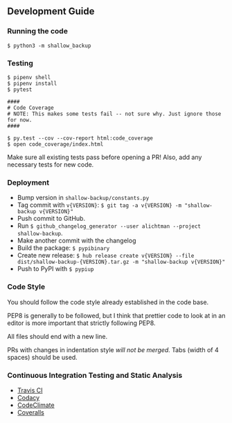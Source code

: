 ## Development Guide

### Running the code

`$ python3 -m shallow_backup`

### Testing

```shell
$ pipenv shell
$ pipenv install
$ pytest

####
# Code Coverage
# NOTE: This makes some tests fail -- not sure why. Just ignore those for now.
####

$ py.test --cov --cov-report html:code_coverage 
$ open code_coverage/index.html
```

Make sure all existing tests pass before opening a PR!
Also, add any necessary tests for new code.


### Deployment

- Bump version in `shallow-backup/constants.py`
- Tag commit with `v{VERSION}`: `$ git tag -a v{VERSION} -m "shallow-backup v{VERSION}"`
- Push commit to GitHub.
- Run `$ github_changelog_generator --user alichtman --project shallow-backup`.
- Make another commit with the changelog
- Build the package: `$ pypibinary`
- Create new release: `$ hub release create v{VERSION} --file dist/shallow-backup-{VERSION}.tar.gz -m "shallow-backup v{VERSION}"`
- Push to PyPI with `$ pypiup`

### Code Style

You should follow the code style already established in the code base.

PEP8 is generally to be followed, but I think that prettier code to look at in an editor is more important that strictly following PEP8. 

All files should end with a new line.

PRs with changes in indentation style _will not be merged._ Tabs (width of 4 spaces) should be used.

### Continuous Integration Testing and Static Analysis

+ [Travis CI](https://travis-ci.com/alichtman/shallow-backup)
+ [Codacy](https://app.codacy.com/project/alichtman/shallow-backup/dashboard)
+ [CodeClimate](https://codeclimate.com/github/alichtman/shallow-backup)
+ [Coveralls](https://coveralls.io/github/alichtman/shallow-backup)

